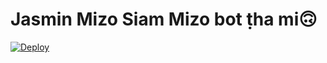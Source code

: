 
# Jasmin Mizo Siam Mizo bot ṭha mi🙃


[![Deploy](https://www.herokucdn.com/deploy/button.svg)](https://heroku.com/deploy?template=https://github.com/lalrochhara/Jasmin) 

